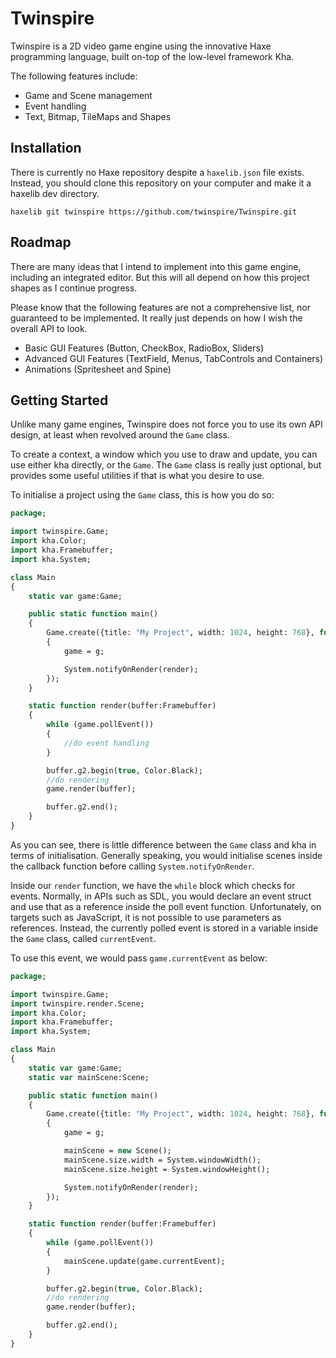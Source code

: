 # Twinspire
Twinspire is a 2D video game engine using the innovative Haxe programming language, built on-top of the low-level framework Kha.

The following features include:

 * Game and Scene management
 * Event handling
 * Text, Bitmap, TileMaps and Shapes

## Installation
There is currently no Haxe repository despite a `haxelib.json` file exists. Instead, you should clone this repository on your computer and make it a haxelib dev directory.

    haxelib git twinspire https://github.com/twinspire/Twinspire.git

## Roadmap
There are many ideas that I intend to implement into this game engine, including an integrated editor. But this will all depend on how this project shapes as I continue progress.

Please know that the following features are not a comprehensive list, nor guaranteed to be implemented. It really just depends on how I wish the overall API to look.

 * Basic GUI Features (Button, CheckBox, RadioBox, Sliders)
 * Advanced GUI Features (TextField, Menus, TabControls and Containers)
 * Animations (Spritesheet and Spine)

## Getting Started
Unlike many game engines, Twinspire does not force you to use its own API design, at least when revolved around the `Game` class.

To create a context, a window which you use to draw and update, you can use either kha directly, or the `Game`. The `Game` class is really just optional, but provides some useful utilities if that is what you desire to use.

To initialise a project using the `Game` class, this is how you do so:

```haxe
package;

import twinspire.Game;
import kha.Color;
import kha.Framebuffer;
import kha.System;

class Main
{
	static var game:Game;

	public static function main()
	{
		Game.create({title: "My Project", width: 1024, height: 768}, function(g:Game)
		{
			game = g;

			System.notifyOnRender(render);
		});
	}

	static function render(buffer:Framebuffer)
	{
		while (game.pollEvent())
		{
			//do event handling
		}

		buffer.g2.begin(true, Color.Black);
		//do rendering
		game.render(buffer);

		buffer.g2.end();
	}
}
```

As you can see, there is little difference between the `Game` class and kha in terms of initialisation. Generally speaking, you would initialise scenes inside the callback function before calling `System.notifyOnRender`.

Inside our `render` function, we have the `while` block which checks for events. Normally, in APIs such as SDL, you would declare an event struct and use that as a reference inside the poll event function. Unfortunately, on targets such as JavaScript, it is not possible to use parameters as references. Instead, the currently polled event is stored in a variable inside the `Game` class, called `currentEvent`.

To use this event, we would pass `game.currentEvent` as below:

```haxe
package;

import twinspire.Game;
import twinspire.render.Scene;
import kha.Color;
import kha.Framebuffer;
import kha.System;

class Main
{
	static var game:Game;
	static var mainScene:Scene;

	public static function main()
	{
		Game.create({title: "My Project", width: 1024, height: 768}, function(g:Game)
		{
			game = g;

			mainScene = new Scene();
			mainScene.size.width = System.windowWidth();
			mainScene.size.height = System.windowHeight();

			System.notifyOnRender(render);
		});
	}

	static function render(buffer:Framebuffer)
	{
		while (game.pollEvent())
		{
			mainScene.update(game.currentEvent);
		}

		buffer.g2.begin(true, Color.Black);
		//do rendering
		game.render(buffer);

		buffer.g2.end();
	}
}
```